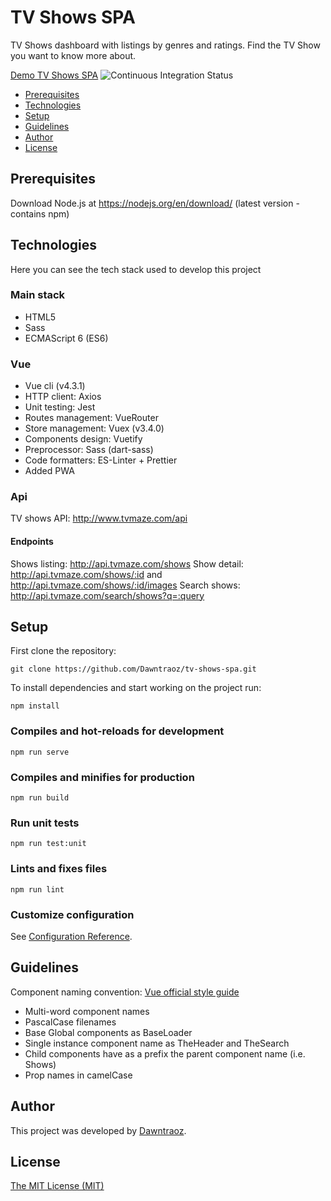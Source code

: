 # TV Shows SPA
TV Shows dashboard with listings by genres and ratings. Find the TV Show you want to know more about.

[Demo TV Shows SPA](https://tv-shows-spa.herokuapp.com/)
<img src="https://github.com/Dawntraoz/tv-shows-spa/workflows/CI/badge.svg?branch=master&event=push" alt="Continuous Integration Status">

- [Prerequisites](#prerequisites)
- [Technologies](#technologies)
- [Setup](#setup)
- [Guidelines](#guidelines)
- [Author](#author)
- [License](#license)

## Prerequisites
Download Node.js at https://nodejs.org/en/download/ (latest version - contains npm)

## Technologies
Here you can see the tech stack used to develop this project

### Main stack
- HTML5
- Sass
- ECMAScript 6 (ES6)

### Vue
- Vue cli (v4.3.1)
- HTTP client: Axios
- Unit testing: Jest
- Routes management: VueRouter
- Store management: Vuex (v3.4.0)
- Components design: Vuetify
- Preprocessor: Sass (dart-sass)
- Code formatters: ES-Linter + Prettier
- Added PWA


### Api
TV shows API: http://www.tvmaze.com/api

#### Endpoints
Shows listing: http://api.tvmaze.com/shows
Show detail: http://api.tvmaze.com/shows/:id and http://api.tvmaze.com/shows/:id/images
Search shows: http://api.tvmaze.com/search/shows?q=:query

## Setup
First clone the repository:
```
git clone https://github.com/Dawntraoz/tv-shows-spa.git
```

To install dependencies and start working on the project run:
```
npm install
```

### Compiles and hot-reloads for development
```
npm run serve
```

### Compiles and minifies for production
```
npm run build
```

### Run unit tests
```
npm run test:unit
```

### Lints and fixes files
```
npm run lint
```

### Customize configuration
See [Configuration Reference](https://cli.vuejs.org/config/).

## Guidelines
Component naming convention: [Vue official style guide](https://vuejs.org/v2/style-guide)
- Multi-word component names
- PascalCase filenames
- Base Global components as BaseLoader
- Single instance component name as TheHeader and TheSearch
- Child components have as a prefix the parent component name (i.e. Shows)
- Prop names in camelCase

## Author

This project was developed by [Dawntraoz](https://github.com/Dawntraoz).

## License

[The MIT License (MIT)](https://github.com/Dawntraoz/tv-shows-spa/blob/master/LICENSE)
